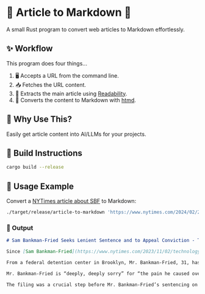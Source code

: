 # 🎉 Article to Markdown 📝

A small Rust program to convert web articles to Markdown effortlessly.

## ✨ Workflow

This program does four things...

1. 🖥️ Accepts a URL from the command line.
2. 📥 Fetches the URL content.
3. 📑 Extracts the main article using [Readability](https://github.com/kumabook/readability).
4. 📝 Converts the content to Markdown with [htmd](https://github.com/letmutex/htmd).

## 🤔 Why Use This?

Easily get article content into AI/LLMs for your projects.

## 🔧 Build Instructions

```sh
cargo build --release
```

## 🚀 Usage Example

Convert a [NYTimes article about SBF](https://www.nytimes.com/2024/02/27/technology/sam-bankman-fried-fraud-ftx.html) to Markdown:

```sh
./target/release/article-to-markdown 'https://www.nytimes.com/2024/02/27/technology/sam-bankman-fried-fraud-ftx.html'
```

### 📄 Output

```markdown
# Sam Bankman-Fried Seeks Lenient Sentence and to Appeal Conviction - The New York Times

Since [Sam Bankman-Fried](https://www.nytimes.com/2023/11/02/technology/sam-bankman-fried-rise-crash.html) was [convicted of fraud](https://www.nytimes.com/2023/11/02/technology/sam-bankman-fried-fraud-trial-ftx.html) last year, he has hired a new lawyer known for courtroom showmanship. A group of sympathetic law professors has pushed for a reappraisal of his actions. And his parents have turned for help to former employees of FTX, the collapsed cryptocurrency exchange he founded.

From a federal detention center in Brooklyn, Mr. Bankman-Fried, 31, has continued to fight his case behind the scenes, as he aims for a lenient sentence and prepares to appeal his conviction. On Tuesday, his lawyers filed a legal memo in U.S. District Court in Manhattan, arguing that he should receive a prison sentence of between five and a quarter and six and a half years.

Mr. Bankman-Fried is “deeply, deeply sorry” for “the pain he caused over the last two years,” the memo said. “His sole focus after the collapse of FTX was making customers whole.”

The filing was a crucial step before Mr. Bankman-Fried’s sentencing on March 28, when the federal judge overseeing his case, Lewis A. Kaplan, will decide how long to imprison the one-time billionaire on charges that carry a maximum sentence of 110 years. But it was only one prong of a long-shot strategy orchestrated by Mr. Bankman-Fried’s family and friends to reverse his conviction and engineer a public reappraisal of his leadership at FTX.
```

